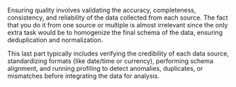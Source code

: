 Ensuring quality involves validating the accuracy, completeness, consistency, and reliability of the data collected from each source. The fact that you do it from one source or multiple is almost irrelevant since the only extra task would be to homogenize the final schema of the data, ensuring deduplication and normalization. 

This last part typically includes verifying the credibility of each data source, standardizing formats (like date/time or currency), performing schema alignment, and running profiling to detect anomalies, duplicates, or mismatches before integrating the data for analysis. 